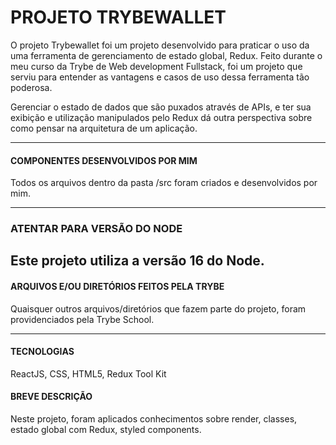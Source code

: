 # PROJETO TRYBEWALLET

O projeto Trybewallet foi um projeto desenvolvido para praticar o uso da uma ferramenta de gerenciamento de estado global, Redux. Feito durante o meu curso da Trybe de Web development Fullstack, foi um projeto que serviu para entender as vantagens e casos de uso dessa ferramenta tão poderosa.

Gerenciar o estado de dados que são puxados através de APIs, e ter sua exibição e utilização manipulados pelo Redux dá outra perspectiva sobre como pensar na arquitetura de um aplicação.

---

#### COMPONENTES DESENVOLVIDOS POR MIM

Todos os arquivos dentro da pasta /src foram criados e desenvolvidos por mim.

---
### ATENTAR PARA VERSÃO DO NODE

Este projeto utiliza a versão 16 do Node.
---

#### ARQUIVOS E/OU DIRETÓRIOS FEITOS PELA TRYBE

Quaisquer outros arquivos/diretórios que fazem parte do projeto, foram providenciados pela Trybe School.

---

#### TECNOLOGIAS

ReactJS, CSS, HTML5, Redux Tool Kit

#### BREVE DESCRIÇÃO

Neste projeto, foram aplicados conhecimentos sobre render, classes, estado global com Redux, styled components.
